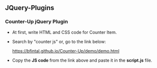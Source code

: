 ## JQuery-Plugins
### Counter-Up jQuery Plugin
- At first, write HTML and CSS code for Counter Item.
- Search by "counter js" or, go to the link below:

  https://bfintal.github.io/Counter-Up/demo/demo.html
- Copy the **JS code** from the link above and paste it in the **script.js** file.
  
